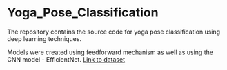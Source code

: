 # Yoga_Pose_Classification
The repository contains the source code for yoga pose classification using deep learning techniques.

Models were created using feedforward mechanism as well as using the CNN model - EfficientNet.
[Link to dataset](https://www.kaggle.com/shrutisaxena/yoga-pose-image-classification-dataset?classId=56cad833-2be2-446e-bc9d-c9efeb28dd84&assignmentId=dccff70e-b4f2-46e9-9930-43ff56fac649&submissionId=cabfee01-bd61-d2dc-2ab3-350d8e49d407)
